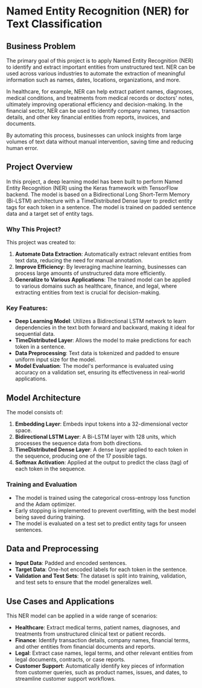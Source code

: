 
# Named Entity Recognition (NER) for Text Classification

## Business Problem

The primary goal of this project is to apply Named Entity Recognition (NER) to identify and extract important entities from unstructured text. NER can be used across various industries to automate the extraction of meaningful information such as names, dates, locations, organizations, and more. 

In healthcare, for example, NER can help extract patient names, diagnoses, medical conditions, and treatments from medical records or doctors' notes, ultimately improving operational efficiency and decision-making. In the financial sector, NER can be used to identify company names, transaction details, and other key financial entities from reports, invoices, and documents. 

By automating this process, businesses can unlock insights from large volumes of text data without manual intervention, saving time and reducing human error.

## Project Overview

In this project, a deep learning model has been built to perform Named Entity Recognition (NER) using the Keras framework with TensorFlow backend. The model is based on a Bidirectional Long Short-Term Memory (Bi-LSTM) architecture with a TimeDistributed Dense layer to predict entity tags for each token in a sentence. The model is trained on padded sentence data and a target set of entity tags.

### Why This Project?

This project was created to:
1. **Automate Data Extraction**: Automatically extract relevant entities from text data, reducing the need for manual annotation.
2. **Improve Efficiency**: By leveraging machine learning, businesses can process large amounts of unstructured data more efficiently.
3. **Generalize to Various Applications**: The trained model can be applied to various domains such as healthcare, finance, and legal, where extracting entities from text is crucial for decision-making.

### Key Features:
- **Deep Learning Model**: Utilizes a Bidirectional LSTM network to learn dependencies in the text both forward and backward, making it ideal for sequential data.
- **TimeDistributed Layer**: Allows the model to make predictions for each token in a sentence.
- **Data Preprocessing**: Text data is tokenized and padded to ensure uniform input size for the model.
- **Model Evaluation**: The model's performance is evaluated using accuracy on a validation set, ensuring its effectiveness in real-world applications.

## Model Architecture

The model consists of:
1. **Embedding Layer**: Embeds input tokens into a 32-dimensional vector space.
2. **Bidirectional LSTM Layer**: A Bi-LSTM layer with 128 units, which processes the sequence data from both directions.
3. **TimeDistributed Dense Layer**: A dense layer applied to each token in the sequence, producing one of the 17 possible tags.
4. **Softmax Activation**: Applied at the output to predict the class (tag) of each token in the sequence.

### Training and Evaluation
- The model is trained using the categorical cross-entropy loss function and the Adam optimizer.
- Early stopping is implemented to prevent overfitting, with the best model being saved during training.
- The model is evaluated on a test set to predict entity tags for unseen sentences.

## Data and Preprocessing

- **Input Data**: Padded and encoded sentences.
- **Target Data**: One-hot encoded labels for each token in the sentence.
- **Validation and Test Sets**: The dataset is split into training, validation, and test sets to ensure that the model generalizes well.

## Use Cases and Applications

This NER model can be applied in a wide range of scenarios:
- **Healthcare**: Extract medical terms, patient names, diagnoses, and treatments from unstructured clinical text or patient records.
- **Finance**: Identify transaction details, company names, financial terms, and other entities from financial documents and reports.
- **Legal**: Extract case names, legal terms, and other relevant entities from legal documents, contracts, or case reports.
- **Customer Support**: Automatically identify key pieces of information from customer queries, such as product names, issues, and dates, to streamline customer support workflows.


